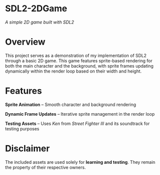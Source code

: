 # SDL2-2DGame
*A simple 2D game built with SDL2*
# Overview

This project serves as a demonstration of my implementation of SDL2 through a basic 2D game.
This game features sprite-based rendering for both the main character and the background, with sprite frames updating dynamically within the render loop based on their width and height.

# Features

 **Sprite Animation** – Smooth character and background rendering

 **Dynamic Frame Updates** – Iterative sprite management in the render loop

 **Testing Assets** – Uses *Ken* from *Street Fighter III* and its soundtrack for testing purposes

# Disclaimer

The included assets are used solely for **learning and testing**. They remain the property of their respective owners.
